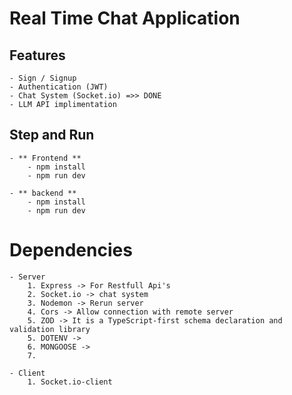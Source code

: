 # Real Time Chat Application

## Features

    - Sign / Signup
    - Authentication (JWT)
    - Chat System (Socket.io) =>> DONE
    - LLM API implimentation

## Step and Run

    - ** Frontend **
        - npm install
        - npm run dev

    - ** backend **
        - npm install
        - npm run dev

# Dependencies

    - Server
        1. Express -> For Restfull Api's
        2. Socket.io -> chat system
        3. Nodemon -> Rerun server
        4. Cors -> Allow connection with remote server
        5. ZOD -> It is a TypeScript-first schema declaration and validation library
        5. DOTENV ->
        6. MONGOOSE ->
        7.

    - Client
        1. Socket.io-client
